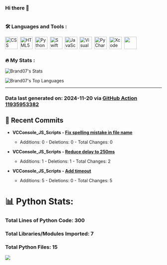 ### Hi there 👋

<img src="https://komarev.com/ghpvc/?username=Brand07&style=flat-square&color=blue" alt=""/>



### :hammer_and_wrench: Languages and Tools :
<div>
  <img src="https://cdn.jsdelivr.net/gh/devicons/devicon@latest/icons/css3/css3-original.svg", title="CSS", alt="CSS" width="40" heigh="40" />&nbsp;
  <img src="https://cdn.jsdelivr.net/gh/devicons/devicon@latest/icons/html5/html5-original.svg", title="HTML5" alt="HTML5" width="40" height="40" />&nbsp;
  <img src="https://cdn.jsdelivr.net/gh/devicons/devicon@latest/icons/python/python-original-wordmark.svg", title="Python" alt="Python" width="40" height="40" />&nbsp;
  <img src="https://cdn.jsdelivr.net/gh/devicons/devicon@latest/icons/swift/swift-original.svg" , title="Swift" alt="Swift" width="40" height="40"/>&nbsp;
  <img src="https://cdn.jsdelivr.net/gh/devicons/devicon@latest/icons/javascript/javascript-original.svg", title="JavaScript" alt="JavaScript" width="40" height="40"/>&nbsp;
  <img src="https://cdn.jsdelivr.net/gh/devicons/devicon@latest/icons/vscode/vscode-original-wordmark.svg", title="Visual Studio Code" alt="Visual Studio Code" width="40" height="40"/>&nbsp;
  <img src="https://cdn.jsdelivr.net/gh/devicons/devicon@latest/icons/pycharm/pycharm-original.svg" title="PyCharm" alt="PyCharm" width="40" height="40"/>&nbsp;
  <img src="https://cdn.jsdelivr.net/gh/devicons/devicon@latest/icons/xcode/xcode-original.svg", title="Xcode" alt="Xcode" width="40" height="40"/>&nbsp;
  <img src="https://cdn.jsdelivr.net/gh/devicons/devicon@latest/icons/raspberrypi/raspberrypi-original.svg", width="40" height="40" />      
</div>




### :fire: My Stats :
![Brand07's Stats](https://github-readme-stats.vercel.app/api?username=Brand07&theme=vue-dark&show_icons=true&hide_border=true&count_private=true)

![Brand07's Top Languages](https://github-readme-stats.vercel.app/api/top-langs/?username=Brand07&theme=vue-dark&show_icons=true&hide_border=true&layout=compact)


---


### Data last generated on: 2024-11-20 via [GitHub Action 11935953382](https://github.com/sockheadrps/sockheadrps/actions/runs/11935953382)

## 🚀 Recent Commits

- **VCConsole_JS_Scripts - [Fix spelling mistake in file name](https://github.com/Brand07/VCConsole_JS_Scripts/commit/7f99b6377740b53973fad1f3d9363dae73b040b4)**
  - Additions: 0 - Deletions: 0 - Total Changes: 0

- **VCConsole_JS_Scripts - [Reduce delay to 250ms](https://github.com/Brand07/VCConsole_JS_Scripts/commit/242ab104a031f9015539dd2b6c3b497cca1dd0fb)**
  - Additions: 1 - Deletions: 1 - Total Changes: 2

- **VCConsole_JS_Scripts - [Add timeout](https://github.com/Brand07/VCConsole_JS_Scripts/commit/2a506c6ec1127cf06ebffb41d56414c45180128e)**
  - Additions: 5 - Deletions: 0 - Total Changes: 5


# 📊 Python Stats:

### Total Lines of Python Code: 300
### Total Libraries/Modules Imported: 7
### Total Python Files: 15
![](DataVisuals/data.gif)

